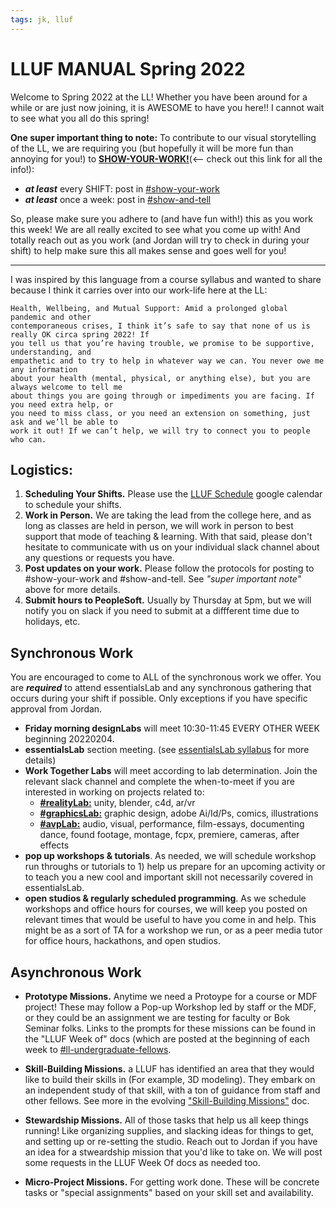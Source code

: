 ```yaml
---
tags: jk, lluf
---
```


# LLUF MANUAL Spring 2022

Welcome to Spring 2022 at the LL! Whether you have been around for a while or are just now joining, it is AWESOME to have you here!! I cannot wait to see what you all do this spring! 

**One super important thing to note:** To contribute to our visual storytelling of the LL, we are requiring you (but hopefully it will be more fun than annoying for you!) to [**SHOW-YOUR-WORK!**](/2pMQFrT5ScmihdRndYTz9w)(<-- check out this link for all the info!):
* ***at least*** every SHIFT: post in [#show-your-work](https://bokcenter.slack.com/archives/C02T7LNCD6C)
* ***at least*** once a week: post in [#show-and-tell](https://bokcenter.slack.com/archives/C02SJ00USMR)

So, please make sure you adhere to (and have fun with!) this as you work this week! We are all really excited to see what you come up with! And totally reach out as you work (and Jordan will try to check in during your shift) to help make sure this all makes sense and goes well for you!

---

I was inspired by this language from a course syllabus and wanted to share because I think it carries over into our work-life here at the LL:
```
Health, Wellbeing, and Mutual Support: Amid a prolonged global pandemic and other 
contemporaneous crises, I think it’s safe to say that none of us is really OK circa spring 2022! If 
you tell us that you’re having trouble, we promise to be supportive, understanding, and 
empathetic and to try to help in whatever way we can. You never owe me any information 
about your health (mental, physical, or anything else), but you are always welcome to tell me 
about things you are going through or impediments you are facing. If you need extra help, or 
you need to miss class, or you need an extension on something, just ask and we’ll be able to 
work it out! If we can’t help, we will try to connect you to people who can.
```

## Logistics:
1. **Scheduling Your Shifts.** Please use the [LLUF Schedule](https://calendar.google.com/calendar/u/0?cid=aGFydmFyZC5lZHVfbWY0MWk2YWxyMHU2NW9pNjhwbzJzdGJkbmNAZ3JvdXAuY2FsZW5kYXIuZ29vZ2xlLmNvbQ) google calendar to schedule your shifts. 
2. **Work in Person.** We are taking the lead from the college here, and as long as classes are held in person, we will work in person to best support that mode of teaching & learning. With that said, please don't hesitate to communicate with us on your individual slack channel about any questions or requests you have.
3. **Post updates on your work.** Please follow the protocols for posting to #show-your-work and #show-and-tell. See *"super important note"* above for more details.
4. **Submit hours to PeopleSoft.** Usually by Thursday at 5pm, but we will notify you on slack if you need to submit at a diffferent time due to holidays, etc.


## Synchronous Work

You are encouraged to come to ALL of the synchronous work we offer. You are ***required*** to attend essentialsLab and any synchronous gathering that occurs during your shift if possible. Only exceptions if you have specific approval from Jordan.


   * **Friday morning designLabs** will meet 10:30-11:45 EVERY OTHER WEEK beginning 20220204.
   * **essentialsLab** section meeting. (see [essentialsLab syllabus](/SUysK0EBRxSPY-RzPocIqQ) for more details)
   * **Work Together Labs** will meet according to lab determination. Join the relevant slack channel and complete the when-to-meet if you are interested in working on projects related to:
        * [**#realityLab:**](https://bokcenter.slack.com/archives/C2W34NACE) unity, blender, c4d, ar/vr
        * [**#graphicsLab:**]() graphic design, adobe Ai/Id/Ps, comics, illustrations
        * [**#avpLab:**](https://bokcenter.slack.com/archives/C030K0HRZ9V) audio, visual, performance, film-essays, documenting dance, found footage, montage, fcpx, premiere, cameras, after effects
  * **pop up workshops & tutorials**. As needed, we will schedule workshop run throughs or tutorials to 1) help us prepare for an upcoming activity or to teach you a new cool and important skill not necessarily covered in essentialsLab.
   * **open studios & regularly scheduled programming**. As we schedule workshops and office hours for courses, we will keep you posted on relevant times that would be useful to have you come in and help. This might be as a sort of TA for a workshop we run, or as a peer media tutor for office hours, hackathons, and open studios.
        

## Asynchronous Work 
 * **Prototype Missions.** Anytime we need a Protoype for a course or MDF project! These may follow a Pop-up Workshop led by staff or the MDF, or they could be an assignment we are testing for faculty or Bok Seminar folks. Links to the prompts for these missions can be found in the "LLUF Week of" docs (which are posted at the beginning of each week to [#ll-undergraduate-fellows](https://bokcenter.slack.com/archives/C02E68UQP4M).
  * **Skill-Building Missions.** a LLUF has identified an area that they would like to build their skills in (For example, 3D modeling). They embark on an independent study of that skill, with a ton of guidance from staff and other fellows. See more in the evolving ["Skill-Building Missions"](/WFSQLjIbSa2p5yHjIHQM3Q) doc.
        
* **Stewardship Missions.** All of those tasks that help us all keep things running! Like organizing supplies, and slacking ideas for things to get, and setting up or re-setting the studio. Reach out to Jordan if you have an idea for a stweardship mission that you'd like to take on. We will post some requests in the LLUF Week Of docs as needed too.

* **Micro-Project Missions.** For getting work done. These will be concrete tasks or "special assignments" based on your skill set and availability.